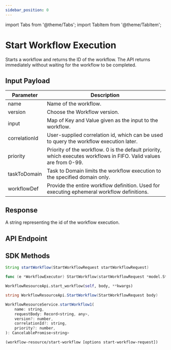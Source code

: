 ```yaml
---
sidebar_position: 0
---
```


import Tabs from '@theme/Tabs';
import TabItem from '@theme/TabItem';

# Start Workflow Execution

Starts a workflow and returns the ID of the workflow. The API returns immediately without waiting for the workflow to be completed.

## Input Payload

| Parameter     | Description                                                                                                                      |
| ------------- | -------------------------------------------------------------------------------------------------------------------------------- |
| name          | Name of the workflow.                                                                                                             |
| version       | Choose the Workflow version.                                                                                                 |
| input         | Map of Key and Value given as the input to the workflow.                                                                          |
| correlationId | User-supplied correlation id, which can be used to query the workflow execution later.                                             |
| priority      | Priority of the workflow. 0 is the default priority, which executes workflows in FIFO. Valid values are from 0-99.|
| taskToDomain  | Task to Domain limits the workflow execution to the specified domain only.                                                                 |
| workflowDef   | Provide the entire workflow definition. Used for executing ephemeral workflow definitions.                                |

## Response
A string representing the id of the workflow execution.

## API Endpoint

## SDK Methods

<Tabs>
<TabItem value="Java" label="Java">

```java
String startWorkflow(StartWorkflowRequest startWorkflowRequest)
```

</TabItem>
<TabItem value="Golang" label="Golang">

```go
func (e *WorkflowExecutor) StartWorkflow(startWorkflowRequest *model.StartWorkflowRequest) (workflowId string, err error)
```

</TabItem>
<TabItem value="Python" label="Python">

```python
WorkflowResourceApi.start_workflow(self, body, **kwargs)
```

</TabItem>
<TabItem value="CSharp" label="CSharp">

```csharp
string WorkflowResourceApi.StartWorkflow(StartWorkflowRequest body)
```

</TabItem>
<TabItem value="Javascript" label="Javascript">

```javascript
WorkflowResourceService.startWorkflow1(
    name: string,
    requestBody: Record<string, any>,
    version?: number,
    correlationId?: string,
    priority?: number,
): CancelablePromise<string>
```

</TabItem>
<TabItem value="Clojure" label="Clojure">

```clojure
(workflow-resource/start-workflow [options start-workflow-request])
```

</TabItem>
</Tabs>
